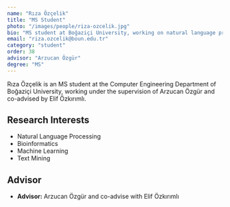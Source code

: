 ```yaml
---
name: "Rıza Özçelik"
title: "MS Student"
photo: "/images/people/riza-ozcelik.jpg"
bio: "MS student at Boğaziçi University, working on natural language processing and bioinformatics under the supervision of Arzucan Özgür and co-advised by Elif Özkırımlı."
email: "riza.ozcelik@boun.edu.tr"
category: "student"
order: 38
advisor: "Arzucan Özgür"
degree: "MS"
---
```


Rıza Özçelik is an MS student at the Computer Engineering Department of Boğaziçi University, working under the supervision of Arzucan Özgür and co-advised by Elif Özkırımlı.

## Research Interests

- Natural Language Processing
- Bioinformatics
- Machine Learning
- Text Mining

## Advisor

- **Advisor:** Arzucan Özgür and co-advise with Elif Özkırımlı 